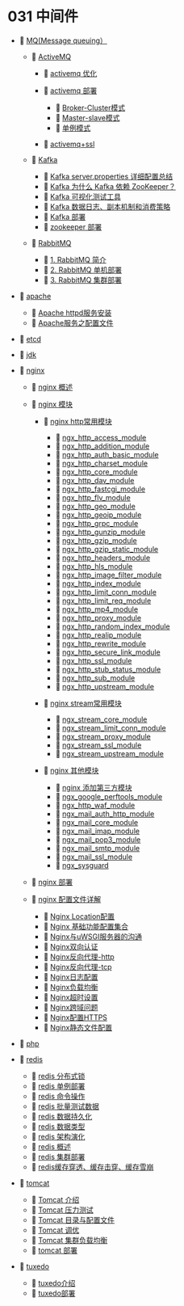 # 031 中间件

* 📑 [MQ(Message queuing）](siyuan://blocks/20240812173211-ze4detj)

  * 📑 [ActiveMQ](siyuan://blocks/20231110105237-8sq0y3z)

    * 📄 [activemq 优化](siyuan://blocks/20231110105237-br404dd)
    * 📑 [activemq 部署](siyuan://blocks/20231110105237-w2d9iw3)

      * 📄 [Broker-Cluster模式](siyuan://blocks/20240507140430-cn74j01)
      * 📄 [Master-slave模式](siyuan://blocks/20240507140248-ehmmmug)
      * 📄 [单例模式](siyuan://blocks/20240507135745-15h5hxl)
    * 📄 [activemq+ssl](siyuan://blocks/20231110105237-8co62y1)
  * 📑 [Kafka](siyuan://blocks/20231110105237-886v0bv)

    * 📄 [Kafka server.properties 详细配置总结](siyuan://blocks/20240830150728-d0zgc5x)
    * 📄 [Kafka 为什么 Kafka 依赖 ZooKeeper？](siyuan://blocks/20240812180749-cxv2f0w)
    * 📄 [Kafka 可视化测试工具](siyuan://blocks/20240829162804-zek8n9s)
    * 📄 [Kafka 数据日志、副本机制和消费策略](siyuan://blocks/20240829162356-cky4t9r)
    * 📄 [Kafka 部署](siyuan://blocks/20231110105237-1dmh9kh)
    * 📄 [zookeeper 部署](siyuan://blocks/20231110105237-xah50sz)
  * 📑 [RabbitMQ](siyuan://blocks/20240812174824-l8v7z3w)

    * 📄 [1. RabbitMQ 简介](siyuan://blocks/20240812174849-1l657ex)
    * 📄 [2. RabbitMQ 单机部署](siyuan://blocks/20240812174920-pdx6uoh)
    * 📄 [3. RabbitMQ 集群部署](siyuan://blocks/20240812175849-xfd1h3i)
* 📑 [apache](siyuan://blocks/20240806102538-v4xkov1)

  * 📄 [Apache httpd服务安装](siyuan://blocks/20240814104529-hjfkfdn)
  * 📄 [Apache服务之配置文件](siyuan://blocks/20240806105304-k4ickxi)
* 📄 [etcd](siyuan://blocks/20231110105237-ytnigkl)
* 📄 [jdk](siyuan://blocks/20231110105237-09fzlxw)
* 📑 [nginx](siyuan://blocks/20231110105237-odeol88)

  * 📄 [nginx 概述](siyuan://blocks/20231110105237-gunyevw)
  * 📑 [nginx 模块](siyuan://blocks/20231110105237-nbdeb80)

    * 📑 [nginx http常用模块](siyuan://blocks/20240408214315-0o0vl48)

      * 📄 [ngx_http_access_module](siyuan://blocks/20240801110838-hqg8ve4)
      * 📄 [ngx_http_addition_module](siyuan://blocks/20240801110733-8shexyd)
      * 📄 [ngx_http_auth_basic_module](siyuan://blocks/20240801105940-zispoh5)
      * 📄 [ngx_http_charset_module](siyuan://blocks/20240801113700-t7a3xx2)
      * 📄 [ngx_http_core_module](siyuan://blocks/20240801110855-jfd4rt1)
      * 📄 [ngx_http_dav_module](siyuan://blocks/20240801105808-vep8qge)
      * 📄 [ngx_http_fastcgi_module](siyuan://blocks/20240801105542-p2cntbu)
      * 📄 [ngx_http_flv_module](siyuan://blocks/20240801105409-qvcj1u9)
      * 📄 [ngx_http_geo_module](siyuan://blocks/20240801105346-4unv9lu)
      * 📄 [ngx_http_geoip_module](siyuan://blocks/20240801105306-xv5q8cq)
      * 📄 [ngx_http_grpc_module](siyuan://blocks/20240801105139-d160vge)
      * 📄 [ngx_http_gunzip_module](siyuan://blocks/20240801105051-6re5rj7)
      * 📄 [ngx_http_gzip_module](siyuan://blocks/20240801102846-ycaf1sq)
      * 📄 [ngx_http_gzip_static_module](siyuan://blocks/20240801103252-1a8dko2)
      * 📄 [ngx_http_headers_module](siyuan://blocks/20240801103353-qkrwvc2)
      * 📄 [ngx_http_hls_module](siyuan://blocks/20240801103620-e2tm453)
      * 📄 [ngx_http_image_filter_module](siyuan://blocks/20240801103740-35xflh1)
      * 📄 [ngx_http_index_module](siyuan://blocks/20240801103839-1jzwjlt)
      * 📄 [ngx_http_limit_conn_module](siyuan://blocks/20240801103930-hyno3pe)
      * 📄 [ngx_http_limit_req_module](siyuan://blocks/20240801104057-b4u0wil)
      * 📄 [ngx_http_mp4_module](siyuan://blocks/20240801104943-bg3pb6z)
      * 📄 [ngx_http_proxy_module](siyuan://blocks/20240801112740-7fnjs1i)
      * 📄 [ngx_http_random_index_module](siyuan://blocks/20240801113202-4nknv1m)
      * 📄 [ngx_http_realip_module](siyuan://blocks/20240801113236-ecafs7j)
      * 📄 [ngx_http_rewrite_module](siyuan://blocks/20240801113321-q3dcmu7)
      * 📄 [ngx_http_secure_link_module](siyuan://blocks/20240801113412-xe36z7y)
      * 📄 [ngx_http_ssl_module](siyuan://blocks/20240801104241-sn9k8yj)
      * 📄 [ngx_http_stub_status_module](siyuan://blocks/20240801104456-w01i9el)
      * 📄 [ngx_http_sub_module](siyuan://blocks/20240801104739-deje94l)
      * 📄 [ngx_http_upstream_module](siyuan://blocks/20240801104804-j9io6hm)
    * 📑 [nginx stream常用模块](siyuan://blocks/20240801111611-up8j369)

      * 📄 [ngx_stream_core_module](siyuan://blocks/20240801111842-ybg3f0j)
      * 📄 [ngx_stream_limit_conn_module](siyuan://blocks/20240801112214-jpvxksb)
      * 📄 [ngx_stream_proxy_module](siyuan://blocks/20240801111943-8p4oz03)
      * 📄 [ngx_stream_ssl_module ](siyuan://blocks/20240801111645-ouuxh0q)
      * 📄 [ngx_stream_upstream_module](siyuan://blocks/20240801112117-ue0nqkf)
    * 📑 [nginx 其他模块](siyuan://blocks/20240801113800-y26ez97)

      * 📄 [nginx 添加第三方模块](siyuan://blocks/20240408214246-htrs4md)
      * 📄 [ngx_google_perftools_module](siyuan://blocks/20240801114023-da8xftm)
      * 📄 [ngx_http_waf_module](siyuan://blocks/20240408214513-q99b4m1)
      * 📄 [ngx_mail_auth_http_module](siyuan://blocks/20240801114200-f6fv3nf)
      * 📄 [ngx_mail_core_module](siyuan://blocks/20240801114118-b8f1k8u)
      * 📄 [ngx_mail_imap_module](siyuan://blocks/20240801114359-dck3r6e)
      * 📄 [ngx_mail_pop3_module](siyuan://blocks/20240801114423-oa0i8cd)
      * 📄 [ngx_mail_smtp_module](siyuan://blocks/20240801114444-9hyz382)
      * 📄 [ngx_mail_ssl_module](siyuan://blocks/20240801114249-nq8wwgf)
      * 📄 [ngx_sysguard](siyuan://blocks/20240801115341-feoxhv2)
  * 📄 [nginx 部署](siyuan://blocks/20231110105237-0gz5zay)
  * 📑 [nginx 配置文件详解](siyuan://blocks/20231110105237-hb5oa1m)

    * 📄 [Nginx Location配置](siyuan://blocks/20240801141732-2y8nh4m)
    * 📄 [Nginx 基础功能配置集合](siyuan://blocks/20231110105237-a779ski)
    * 📄 [Nginx与uWSGI服务器的沟通](siyuan://blocks/20240801142155-4l40gf4)
    * 📄 [Nginx双向认证](siyuan://blocks/20231110105237-8uzmy1l)
    * 📄 [Nginx反向代理-http](siyuan://blocks/20231110105237-x20efse)
    * 📄 [Nginx反向代理-tcp](siyuan://blocks/20231110105237-yyxt7uz)
    * 📄 [Nginx日志配置](siyuan://blocks/20240801142004-571rmg7)
    * 📄 [Nginx负载均衡](siyuan://blocks/20240801142102-6ajyu1v)
    * 📄 [Nginx超时设置](siyuan://blocks/20240801142023-1ilarhh)
    * 📄 [Nginx跨域问题](siyuan://blocks/20240321203341-ncktrie)
    * 📄 [Nginx配置HTTPS](siyuan://blocks/20240801141924-g9hldza)
    * 📄 [Nginx静态文件配置](siyuan://blocks/20240801141831-veg230h)
* 📄 [php](siyuan://blocks/20231110105237-1n4jd2x)
* 📑 [redis](siyuan://blocks/20231110105237-k9r2pff)

  * 📄 [redis 分布式锁](siyuan://blocks/20231110105237-9gqc4t8)
  * 📄 [redis 单例部署](siyuan://blocks/20231110105237-4madtae)
  * 📄 [redis 命令操作](siyuan://blocks/20231110105237-6gix5ks)
  * 📄 [redis 批量测试数据](siyuan://blocks/20231114174539-5c7huc9)
  * 📄 [redis 数据持久化](siyuan://blocks/20231110105237-urb1pil)
  * 📄 [redis 数据类型](siyuan://blocks/20231110105237-chdm8jc)
  * 📄 [redis 架构演化](siyuan://blocks/20231110105237-5buk4p8)
  * 📄 [redis 概述](siyuan://blocks/20231110105237-ygxmj09)
  * 📄 [redis 集群部署](siyuan://blocks/20231110105237-dhjyprl)
  * 📄 [redis缓存穿透、缓存击穿、缓存雪崩](siyuan://blocks/20240405223554-vycvbtk)
* 📑 [tomcat](siyuan://blocks/20231110105237-hd8jgyj)

  * 📄 [Tomcat 介绍](siyuan://blocks/20231110105237-qa0bhz9)
  * 📄 [Tomcat 压力测试](siyuan://blocks/20231110105237-xegxqhz)
  * 📄 [Tomcat 目录与配置文件](siyuan://blocks/20231110105237-ulu3gr7)
  * 📄 [Tomcat 调优](siyuan://blocks/20231110105237-eofwr3c)
  * 📄 [Tomcat 集群负载均衡](siyuan://blocks/20231110105237-i0w629w)
  * 📄 [tomcat 部署](siyuan://blocks/20231110105237-3uidtxq)
* 📑 [tuxedo](siyuan://blocks/20240507142715-no3xxla)

  * 📄 [tuxedo介绍](siyuan://blocks/20231110105237-wmvh67s)
  * 📄 [tuxedo部署](siyuan://blocks/20240507152735-q9wbkpx)

　　‍

　　‍
